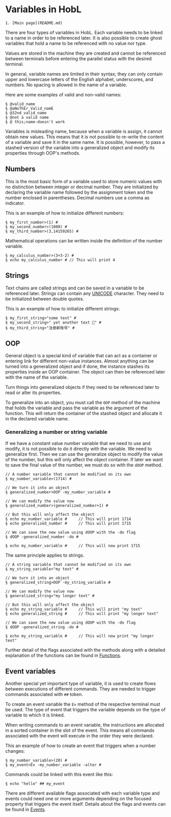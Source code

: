 # Variables in HobL
    1. [Main page](README.md)
There are four types of variables in HobL. Each variable needs to be linked to a name in order to be referenced later. It is also possible to create ghost variables that hold a name to be referenced with no value nor type.

Values are stored in the machine they are created and cannot be referenced between terminals before entering the parallel status with the desired terminal.

In general, variable names are limited in their syntax; they can only contain upper and lowercase letters of the English alphabet, underscores, and numbers. No spacing is allowed in the name of a variable.

Here are some examples of valid and non-valid names:
```
§ @valid_name
§ @aNoThEr_Valid_namE
§ @32nd_valid_name
§ @not a valid name
§ @ this;name-doesn't work
```

Variables is misleading name, because when a variable is assign, it cannot obtain new values. This means that it is not possible to re-write the content of a variable and save it in the same name. It is possible, however, to pass a stashed version of the variable into a generalized object and modify its properties through OOP's methods.
## Numbers

This is the most basic form of a variable used to store numeric values with no distinction between integer or decimal number. They are initialized by declaring the variable name followed by the assignment token and the number enclosed in parentheses. Decimal numbers use a comma as indicator.

This is an example of how to initialize different numbers:
```
§ my_first_number>(1) #
§ my_second_number>(1000) #
§ my_third_number>(3,14159265) #
```

Mathematical operations can be written inside the definition of the number variable.
```
§ my_calculus_number>(3+3-2) #
§ echo my_calculus_number # // This will print 4
```
## Strings

Text chains are called strings and can be saved in a variable to be referenced later. Strings can contain any [UNICODE](https://home.unicode.org/) character. They need to be initialized between double quotes.

This is an example of how to initialize different strings:
```
§ my_first_string>"some text" #
§ my_second_string>" yet another text 😬" #
§ my_third_string>"注册新账号" #
```

## OOP

General object is a special kind of variable that can act as a container or entering link for different non-value instances. Almost anything can be turned into a generalized object and if done, the instance stashes its properties inside an OOP container. The object can then be referenced later with the name of the variable.

Turn things into generalized objects if they need to be referenced later to read or alter its properties.

To generalize into an object, you must call the `OOP` method of the machine that holds the variable and pass the variable as the argument of the function. This will return the container of the stashed object and allocate it in the declared variable name.
### Generalizing a number or string variable

If we have a constant value number variable that we need to use and modify, it is not possible to do it directly with the variable. We need to generalize first. Then we can use the generalize object to modify the value of the number, but this will only affect the object container. If later we want to save the final value of the number, we must do so with the `dOOP` method.

```
// A number variable that cannot be modified on its own
§ my_number_variable>(1714) #

// We turn it into an object
§ generalized_number>OOP -my_number_variable #

// We can modify the value now
§ generalized_number>(generalized_number+1) #

// But this will only affect the object
§ echo my_number_variable #     // This will print 1714
§ echo generalized_number #     // This will print 1715

// We can save the new value using dOOP with the -do flag
§ dOOP -generalized_number -do #

§ echo my_number_variable #     // This will now print 1715
```

The same principle applies to strings.
```
// A string variable that cannot be modified on its own
§ my_string_variable>"my text" #

// We turn it into an object
§ generalized_string>OOP -my_string_variable #

// We can modify the value now
§ generalized_string>"my longer text" #

// But this will only affect the object
§ echo my_string_variable #     // This will print "my text"
§ echo generalized_string #     // This will print "my longer text"

// We can save the new value using dOOP with the -do flag
§ dOOP -generalized_string -do #

§ echo my_string_variable #     // This will now print "my longer text"
```

Further detail of the flags associated with the methods along with a detailed explanation of the functions can be found in [Functions](Functions.md).

## Event variables

Another special yet important type of variable, it is used to create flows between executions of different commands. They are needed to trigger commands associated with `##` token.

To create an event variable the `Ev` method of the respective terminal must be used. The type of event that triggers the variable depends on the type of variable to which it is linked.

When writing commands to an event variable, the instructions are allocated in a sorted container in the slot of the event. This means all commands associated with the event will execute in the order they were declared.

This an example of how to create an event that triggers when a number changes:
```
§ my_number_variable>(20) #
§ my_event>Ev -my_number_variable -alter #
```

Commands could be linked with this event like this:
```
§ echo "hello" ## my_event
```

There are different available flags associated with each variable type and events could need one or more arguments depending on the focused property that triggers the event itself. Details about the flags and events can be found in [Events](Events.md).
